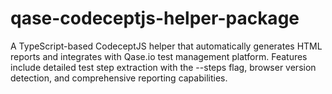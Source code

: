 # qase-codeceptjs-helper-package
A TypeScript-based CodeceptJS helper that automatically generates HTML reports and integrates with Qase.io test management platform. Features include detailed test step extraction with the --steps flag, browser version detection, and comprehensive reporting capabilities.
